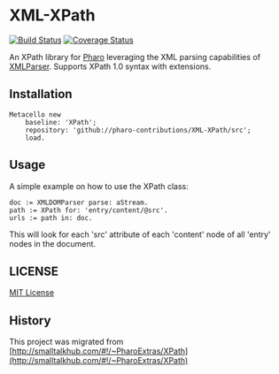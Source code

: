 # XML-XPath

[![Build Status](https://travis-ci.org/pharo-contributions/XML-XPath.svg?branch=master)](https://travis-ci.org/pharo-contributions/XML-XPath) [![Coverage Status](https://coveralls.io/repos/github/pharo-contributions/XML-XPath/badge.svg?branch=master)](https://coveralls.io/github/pharo-contributions/XML-XPath?branch=master)

An XPath library for [Pharo](http://www.pharo.org) leveraging the XML parsing capabilities of [XMLParser](https://github.com/pharo-contributions/XML-XMLParser). Supports XPath 1.0 syntax with extensions.

## Installation

```Smalltalk
Metacello new
	baseline: 'XPath';
	repository: 'github://pharo-contributions/XML-XPath/src';
	load.
```

## Usage

A simple example on how to use the XPath class:

```
doc := XMLDOMParser parse: aStream.
path := XPath for: 'entry/content/@src'.
urls := path in: doc.
```

This will look for each 'src' attribute of each 'content' node of all 'entry' nodes in the document.

## LICENSE
[MIT License](LICENSE)

## History
This project was migrated from [http://smalltalkhub.com/#!/~PharoExtras/XPath](http://smalltalkhub.com/#!/~PharoExtras/XPath)
